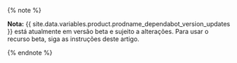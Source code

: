 {% note %}

**Nota:** {{ site.data.variables.product.prodname_dependabot_version_updates }} está atualmente em versão beta e sujeito a alterações. Para usar o recurso beta, siga as instruções deste artigo.

{% endnote %}
